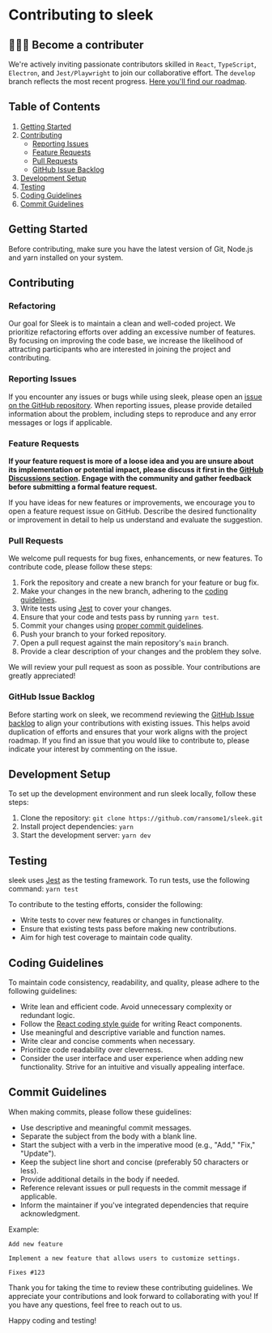 # Contributing to sleek
## 👩🏾‍💻 Become a contributer
We're actively inviting passionate contributors skilled in `React`, `TypeScript`, `Electron`, and `Jest/Playwright` to join our collaborative effort. The `develop` branch reflects the most recent progress. [Here you'll find our roadmap](https://github.com/users/ransome1/projects/3).

## Table of Contents

1. [Getting Started](#getting-started)
2. [Contributing](#contributing)
    - [Reporting Issues](#reporting-issues)
    - [Feature Requests](#feature-requests)
    - [Pull Requests](#pull-requests)
    - [GitHub Issue Backlog](#github-issue-backlog)
3. [Development Setup](#development-setup)
4. [Testing](#testing)
5. [Coding Guidelines](#coding-guidelines)
6. [Commit Guidelines](#commit-guidelines)

## Getting Started

Before contributing, make sure you have the latest version of Git, Node.js and yarn installed on your system.

## Contributing

### Refactoring

Our goal for Sleek is to maintain a clean and well-coded project. We prioritize refactoring efforts over adding an excessive number of features. By focusing on improving the code base, we increase the likelihood of attracting participants who are interested in joining the project and contributing.

### Reporting Issues

If you encounter any issues or bugs while using sleek, please open an [issue on the GitHub repository](https://github.com/ransome1/sleek/issues). When reporting issues, please provide detailed information about the problem, including steps to reproduce and any error messages or logs if applicable.

### Feature Requests

**If your feature request is more of a loose idea and you are unsure about its implementation or potential impact, please discuss it first in the [GitHub Discussions section](https://github.com/ransome1/sleek/discussions). Engage with the community and gather feedback before submitting a formal feature request.**

If you have ideas for new features or improvements, we encourage you to open a feature request issue on GitHub. Describe the desired functionality or improvement in detail to help us understand and evaluate the suggestion.

### Pull Requests

We welcome pull requests for bug fixes, enhancements, or new features. To contribute code, please follow these steps:

1. Fork the repository and create a new branch for your feature or bug fix.
2. Make your changes in the new branch, adhering to the [coding guidelines](#coding-guidelines).
3. Write tests using [Jest](https://jestjs.io/) to cover your changes.
4. Ensure that your code and tests pass by running `yarn test`.
5. Commit your changes using [proper commit guidelines](#commit-guidelines).
6. Push your branch to your forked repository.
7. Open a pull request against the main repository's `main` branch.
8. Provide a clear description of your changes and the problem they solve.

We will review your pull request as soon as possible. Your contributions are greatly appreciated!

### GitHub Issue Backlog

Before starting work on sleek, we recommend reviewing the [GitHub Issue backlog](https://github.com/ransome1/sleek/issues) to align your contributions with existing issues. This helps avoid duplication of efforts and ensures that your work aligns with the project roadmap. If you find an issue that you would like to contribute to, please indicate your interest by commenting on the issue.

## Development Setup

To set up the development environment and run sleek locally, follow these steps:

1. Clone the repository: `git clone https://github.com/ransome1/sleek.git`
2. Install project dependencies: `yarn`
3. Start the development server: `yarn dev`

## Testing

sleek uses [Jest](https://jestjs.io/) as the testing framework. To run tests, use the following command: `yarn test`

To contribute to the testing efforts, consider the following:

- Write tests to cover new features or changes in functionality.
- Ensure that existing tests pass before making new contributions.
- Aim for high test coverage to maintain code quality.

## Coding Guidelines

To maintain code consistency, readability, and quality, please adhere to the following guidelines:

- Write lean and efficient code. Avoid unnecessary complexity or redundant logic.
- Follow the [React coding style guide](https://reactjs.org/docs/style-guide.html) for writing React components.
- Use meaningful and descriptive variable and function names.
- Write clear and concise comments when necessary.
- Prioritize code readability over cleverness.
- Consider the user interface and user experience when adding new functionality. Strive for an intuitive and visually appealing interface.

## Commit Guidelines

When making commits, please follow these guidelines:

- Use descriptive and meaningful commit messages.
- Separate the subject from the body with a blank line.
- Start the subject with a verb in the imperative mood (e.g., "Add," "Fix," "Update").
- Keep the subject line short and concise (preferably 50 characters or less).
- Provide additional details in the body if needed.
- Reference relevant issues or pull requests in the commit message if applicable.
- Inform the maintainer if you've integrated dependencies that require acknowledgment.

Example:
```
Add new feature

Implement a new feature that allows users to customize settings.

Fixes #123
```

Thank you for taking the time to review these contributing guidelines. We appreciate your contributions and look forward to collaborating with you! If you have any questions, feel free to reach out to us.

Happy coding and testing!